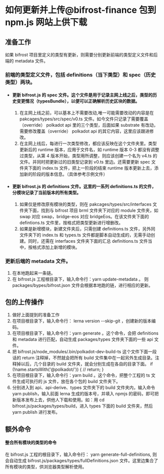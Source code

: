 # 如何更新并上传@bifrost-finance 包到 npm.js 网站上供下载

## 准备工作

如果 bifrost 项目里定义的类型有更新，则需要分别更新前端的类型定义文件和后端的 metadata 文件。

### 前端的类型定义文件，包括 definitions（当下类型）和 spec（历史类型）两块。

- #### 更新 bifrost.js 的 spec 文件。这个文件是用于记录主网上线之后，类型的历史变更情况（typesBundle），以便可以正确解析历史区块的数据。

  1. 在主网上线之前，可以基本上不需要改动,唯一可能需要改动的内容是在 pakcages/types/src/spec/v0.ts 文件。如今文件只记录了需要覆盖（override） polkadot api 里的三个类型，后面如果 substrate 有改动，需要修改覆盖（override） polkadot api 的其它内容，这里应该跟进修改。
  2. 在主网上线后，每进行一次类型修改，都应该反映在这个文件夹里。类型更新后的 runtime 版本，应用于文件名，如 runtime 版本 0-3 都没有调整过类型，从第 4 版本开始，类型用所调整，则应该创建一个名为 v4.ts 的文件。并同时把更新过的旧类型记录到 v0.ts 里边。还需要更新 spec 文件夹下面的 index.ts 文件，把上一阶段的结束 runtime 版本更新上去，添加新的阶段的版本信息。（具体参考示例文件）

- #### 更新 bifrost.js 的 definitions 文件。这里的一系列 definitions.ts 的文件，分模块记录了当前版本的所有类型。
  1. 如果仅是修改原有模块的类型，则在 pakcages/types/src/interfaces 文件夹下面，找到与 bifrost 项目 brml 文件夹下对应的 module 文件夹，如 swap 对应 swap，bridge-eos 对应 bridgeEos。在该文件夹下面的 defintions.ts 文件里，按格式把类型更新进行增删改。
  2. 如果是新增模块，新建文件夹后，只需创建 definitions.ts 文件，另外同文件夹下的 index.ts 和 types.ts 文件都是脚本自动生成的，无需手动创建。同时，还需在 interfaces 文件夹下面的汇总 definitions.ts 文件当中，按格式添加上新增的模块。

### 更新后端的 metadata 文件。

1. 在本地跑起来一条链。
2. 在 bifrost.js 工程根目录下，输入命令行：yarn update-metadata 。 则 packages/bypes/bifrost.json 文件会根据本地跑的链，进行相应的更新。

## 包的上传操作

1. 做好上面提到的准备工作
2. 在项目根目录下，输入命令行： lerna version --skip-git ，创建新的版本编码。
3. 在项目根目录下，输入命令行：yarn generate 。这个命令，会把 definitions 和 metadata 进行匹配，自动生成 packages/types 文件夹下面的一些 api 文件。
4. 把 bifrost.js/node_modules/.bin/polkadot-dev-build-ts 这个文件下面一段话的 return 注释掉，不然就会把所有 build 文件集中在一起另外生成目录。注释掉以后，几个目录的 build 文件夹，就会分别生成在各自的目录下面。
   if (!name.startsWith('@polkadot/')) {
   // return;
   }
5. 在项目根目录下，输入命令行：yarn build 。这个命令，把整个工程的 ts 文件生成可执行的 js 文件，放在各个包的 build 文件夹下。
6. 分别进入到 api、api-derive、types 文件夹下的 build 文件夹内，输入命令 yarn publish，输入前面 lerna 生成的版本号，并填入 npmjs 的密码，即可把新版本发布上去，供他人下载和使用。如：用 cd bifrost.js/packages/types/build，进入 types 下面的 build 文件夹，然后 yarn publish 进行发布。

## 额外命令

#### 整合所有模块的类型的命令

在 bifrost.js 工程的根目录下，输入命令行： yarn generate-full-definitions, 则会自动生成 bifrost.js/packages/types/fullDefinitions.json 文件。这里边集合了所有模块的类型，供浏览器类型解析使用。
